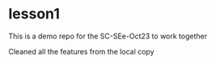 # lesson1
This is a demo repo for the SC-SEe-Oct23 to work together

Cleaned all the features from the local copy
